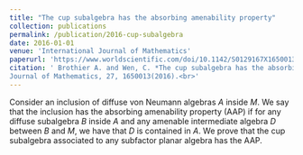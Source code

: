 ```yaml
---
title: "The cup subalgebra has the absorbing amenability property"
collection: publications
permalink: /publication/2016-cup-subalgebra
date: 2016-01-01
venue: 'International Journal of Mathematics'
paperurl: 'https://www.worldscientific.com/doi/10.1142/S0129167X16500130'
citation: ' Brothier A. and Wen, C. *The cup subalgebra has the absorbing amenability property*, International
Journal of Mathematics, 27, 1650013(2016).<br>'
---
```


Consider an inclusion of diffuse von Neumann algebras *A* inside *M*. We say that the inclusion has the absorbing amenability property (AAP) if for any diffuse subalgebra *B* inside *A* and any amenable intermediate algebra *D* between *B* and *M*, we have that *D* is contained in *A*. We prove that the cup subalgebra associated to any subfactor planar algebra has the AAP.

